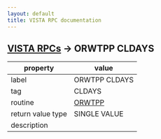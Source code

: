 ```yaml
---
layout: default
title: VISTA RPC documentation
---
```




## [VISTA RPCs](TableOfContent.md) &#8594; ORWTPP CLDAYS 

 property | value 
--- | --- 
 label | ORWTPP CLDAYS
 tag | CLDAYS
 routine | [ORWTPP](http://code.osehra.org/dox/Routine_ORWTPP_source.html)
 return value type | SINGLE VALUE
 description | 